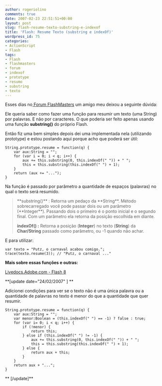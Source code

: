 ```yaml
---
author: rogeriolino
comments: true
date: 2007-02-23 22:51:51+00:00
layout: post
slug: flash-resume-texto-substring-e-indexof
title: 'Flash: Resume Texto (substring e indexOf)'
wordpress_id: 75
categories:
- ActionScript
- Flash
tags:
- Flash
- flashmasters
- forum
- indexof
- prototype
- resumo
- substring
- texto
---
```


Esses dias no[ Forum FlashMasters](http://www.flashmasters.net/forum) um amigo meu deixou a seguinte dúvida:

Ele queria saber como fazer uma função para resumir um texto (uma String) por palavras. E não por caracteres. O que poderia ser feito apenas usando uma função **substring()** do próprio Flash.

Então fiz uma bem simples depois dei uma implementada nela (utilizando prototype) e estou postando aqui porque acho que poderá ser útil:


    
     
    String.prototype.resume = function(q) {
        var aux:String = "";
        for (var i = 0; i < q; i++) {
            aux += this.substring(0, this.indexOf(" ")) + " ";
            this = this.substring(this.indexOf(" ") + 1);
        }
        return (aux += "...");
    }
    



Na função é passado por parâmetro a quantidade de espaços (palavras) no qual o texto será resumido.


<blockquote>**substring()** : Retorna um pedaço da **String**. Método sobrecarregado você pode passar dois ou um parâmetro (**Integer**). Passando dois o primeiro é o ponto inicial e o segundo final. Com um parâmetro ela retorna da posição escolhida em diante.

**indexOf() :** Retorna a posição (**Integer**) no texto (**String**)  da **Char/String** passado como parâmetro, ou -1 quando não achar.</blockquote>


E para utilizar:

    
    
    var texto = "Putz, o carnaval acabou comigo.";
    trace(texto.resume(3)); // "Putz, o carnaval ..."
    



**Mais sobre essas funções e outras:**

[Livedocs.Adobe.com - Flash 8](http://livedocs.adobe.com/flash/8/main/wwhelp/wwhimpl/js/html/wwhelp.htm?href=Part4_ASLR2.html)

**[update date="24/02/2007" ] **

Adicionei condições para ver se o texto não é uma única palavra ou a quantidade de palavras no texto é menor do que a quantidade que quer resumir.


    
    
    String.prototype.resume = function(q) {
        var aux:String = "";
        var menor:Boolean = (this.indexOf(" ") == -1) ? false : true;
        for (var i= 0; i < q; i++) {
            if (!menor) {
                return this;
            } else if (this.indexOf(" ") != -1) {
                aux += this.substring(0, this.indexOf(" ")) + " ";
                this = this.substring(this.indexOf(" ") + 1);
            } else {
                return aux + this;
            }
        }
        return aux + "...";
    }
    


** [/update]**
